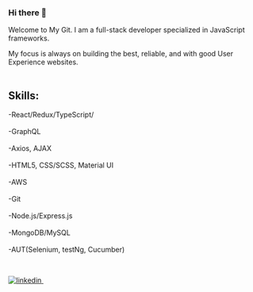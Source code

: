 ### Hi there 👋

Welcome to My Git.
I am a full-stack developer specialized in JavaScript frameworks. 

My focus is always on building the best, reliable, and with good User Experience websites.
<br /><br />

## Skills:<br />

   -React/Redux/TypeScript/<br /><br />
   -GraphQL<br /><br />
   -Axios, AJAX<br /><br />
   -HTML5, CSS/SCSS, Material UI<br /><br />
   -AWS<br /><br />
   -Git<br /><br />
   -Node.js/Express.js<br /><br />
   -MongoDB/MySQL<br /><br />
   -AUT(Selenium, testNg, Cucumber)<br />
   
  <br />
<p>
 <a href="https://www.linkedin.com/in/yhan1205/" target="_blank" rel="nofollow noreferrer">
    <img src="https://img.shields.io/badge/LinkedIn-0077B5?style=for-the-badge&logo=linkedin&logoColor=white" alt="linkedin">
  </a> &nbsp;
</p>


<!--
**yhan0704/yhan0704** is a ✨ _special_ ✨ repository because its `README.md` (this file) appears on your GitHub profile.

Here are some ideas to get you started:

- 🔭 I’m currently working on ...
- 🌱 I’m currently learning ...
- 👯 I’m looking to collaborate on ...
- 🤔 I’m looking for help with ...
- 💬 Ask me about ...
- 📫 How to reach me: ...
- 😄 Pronouns: ...
- ⚡ Fun fact: ...
-->
